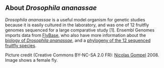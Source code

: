 About *Drosophila ananassae*
----------------------------

*Drosophila ananassae* is a useful model organism for genetic studies
because it is easily cultured in the laboratory, and was one of 12
fruitfly genomes sequenced for a large comparative study \[1\]. Ensembl
Genomes imports data from [FlyBase](https://flybase.org), who also have
more information about the [biology of *Drosophila
ananassae*](https://fb2017_05.flybase.org/reports/FBsp00000052.html), and a
[phylogeny of the 12 sequenced fruitfly
species](https://fb2017_05.flybase.org/static_pages/species/sequenced_species.html).

Picture credit (Creative Commons BY-NC-SA 2.0 FR): [Nicolas
Gompel](http://www.ibdml.univ-mrs.fr/equipes/BP_NG/Illustrations/sequenced%20Drosophila%20species.html)
2008. Image shows a female fly.
